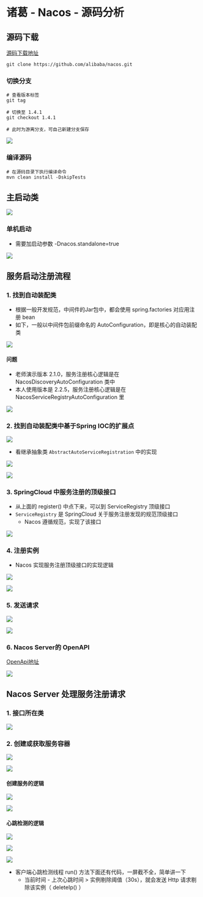 # 诸葛 - Nacos - 源码分析

## 源码下载

[源码下载地址](https://github.com/alibaba/nacos/tree/1.4.1)

```shell
git clone https://github.com/alibaba/nacos.git
```

### 切换分支

```shell
# 查看版本标签
git tag

# 切换至 1.4.1
git checkout 1.4.1

# 此时为游离分支，可自己新建分支保存
```

![](https://agefades-note.oss-cn-beijing.aliyuncs.com/1622451083790.png)

### 编译源码

```shell
# 在源码目录下执行编译命令
mvn clean install -DskipTests
```

## 主启动类

![](https://agefades-note.oss-cn-beijing.aliyuncs.com/1622444439375.png)

### 单机启动

- 需要加启动参数 -Dnacos.standalone=true

![](https://agefades-note.oss-cn-beijing.aliyuncs.com/1622451981810.png)

## 服务启动注册流程

### 1. 找到自动装配类

- 根据一般开发规范，中间件的Jar包中，都会使用 spring.factories 对应用注册 bean
- 如下，一般以中间件包前缀命名的 AutoConfiguration，即是核心的自动装配类

![](https://agefades-note.oss-cn-beijing.aliyuncs.com/1622460457468.png)

#### 问题

- 老师演示版本 2.1.0，服务注册核心逻辑是在 NacosDiscoveryAutoConfiguration 类中
- 本人使用版本是 2.2.5，服务注册核心逻辑是在 NacosServiceRegistryAutoConfiguration 里

![](https://agefades-note.oss-cn-beijing.aliyuncs.com/1622461881899.png)

### 2. 找到自动装配类中基于Spring IOC的扩展点

![](https://agefades-note.oss-cn-beijing.aliyuncs.com/1622462056664.png)

- 看继承抽象类 `AbstractAutoServiceRegistration` 中的实现

![](https://agefades-note.oss-cn-beijing.aliyuncs.com/1622462242994.png)

![](https://agefades-note.oss-cn-beijing.aliyuncs.com/1622462464746.png)

### 3. SpringCloud 中服务注册的顶级接口

- 从上面的 register() 中点下来，可以到 ServiceRegistry 顶级接口
- `ServiceRegistry` 是 SpringCloud 关于服务注册发现的规范顶级接口
  - Nacos 遵循规范，实现了该接口

![](https://agefades-note.oss-cn-beijing.aliyuncs.com/1622462554762.png)

### 4. 注册实例

- Nacos 实现服务注册顶级接口的实现逻辑

![](https://agefades-note.oss-cn-beijing.aliyuncs.com/1622462766893.png)

![](https://agefades-note.oss-cn-beijing.aliyuncs.com/1622462910102.png)

### 5. 发送请求

![](https://agefades-note.oss-cn-beijing.aliyuncs.com/1622462971092.png)

![](https://agefades-note.oss-cn-beijing.aliyuncs.com/1622463071450.png)

### 6. Nacos Server的 OpenAPI

[OpenApi地址](https://nacos.io/zh-cn/docs/open-api.html)

![](https://agefades-note.oss-cn-beijing.aliyuncs.com/1622463165635.png)

## Nacos Server 处理服务注册请求

### 1. 接口所在类

![](https://agefades-note.oss-cn-beijing.aliyuncs.com/1622525104303.png)

### 2. 创建或获取服务容器

![](https://agefades-note.oss-cn-beijing.aliyuncs.com/1622525577113.png)

![](https://agefades-note.oss-cn-beijing.aliyuncs.com/1622525750643.png)

#### 创建服务的逻辑

![](https://agefades-note.oss-cn-beijing.aliyuncs.com/1622525994027.png)

![](https://agefades-note.oss-cn-beijing.aliyuncs.com/1622527020259.png)

#### 心跳检测的逻辑

![](https://agefades-note.oss-cn-beijing.aliyuncs.com/1622526153089.png)

![](https://agefades-note.oss-cn-beijing.aliyuncs.com/1622526207902.png)

![](https://agefades-note.oss-cn-beijing.aliyuncs.com/1622526938013.png)

- 客户端心跳检测线程 run() 方法下面还有代码，一屏截不全，简单讲一下
  - 当前时间 - 上次心跳时间 > 实例剔除阈值（30s），就会发送 Http 请求剔除该实例（ deleteIp() ）

